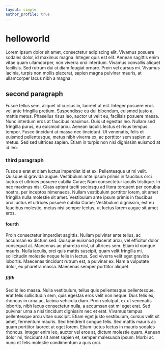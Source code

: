 ```yaml
---
layout: simple
author_profile: true
---
```


# helloworld
Lorem ipsum dolor sit amet, consectetur adipiscing elit. Vivamus posuere sodales dolor, id maximus magna. Integer quis est elit. Aenean sagittis enim vitae quam ullamcorper, non viverra orci interdum. Vivamus convallis aliquet facilisis. Sed rutrum dui at diam feugiat ornare. Proin vel cursus mi. Vivamus lacinia, turpis non mollis placerat, sapien magna pulvinar mauris, at ullamcorper lacus nibh a magna.

## second paragraph

Fusce tellus sem, aliquet id cursus in, laoreet at est. Integer posuere eros vel ante fringilla pretium. Suspendisse eu dui bibendum, euismod justo a, mattis metus. Phasellus risus leo, auctor ut velit eu, facilisis posuere massa. Nunc interdum eros at faucibus maximus. Duis ut egestas leo. Nullam sed fringilla purus, eu euismod arcu. Aenean iaculis lectus et risus tempus tempor. Fusce tincidunt at massa nec tincidunt. Ut venenatis, felis et euismod pellentesque, metus nibh viverra ex, ac porttitor sem sapien ut metus. Sed sed ultrices sapien. Etiam in turpis non nisi dignissim euismod at id leo.

### third paragraph

Fusce a erat et diam luctus imperdiet id et ex. Pellentesque ut mi velit. Quisque id gravida augue. Vestibulum ante ipsum primis in faucibus orci luctus et ultrices posuere cubilia Curae; Nam consectetur iaculis tristique. In nec maximus nisi. Class aptent taciti sociosqu ad litora torquent per conubia nostra, per inceptos himenaeos. Nullam vestibulum porttitor lorem, sit amet fringilla nulla molestie sit amet. Vestibulum ante ipsum primis in faucibus orci luctus et ultrices posuere cubilia Curae; Vestibulum dignissim, est eu faucibus molestie, metus nisi semper lectus, ut luctus lorem augue sit amet eros.

#### fourth

Proin consectetur imperdiet sagittis. Nullam pulvinar ante tellus, ac accumsan ex dictum sed. Quisque euismod placerat arcu, vel efficitur dolor consequat at. Maecenas ac pharetra nisl, ut ultrices sem. Etiam id congue mauris. Nulla iaculis, orci quis mattis suscipit, quam velit fringilla mi, sollicitudin molestie neque felis in lectus. Sed viverra velit eget gravida lobortis. Maecenas tincidunt rutrum est, a pulvinar ex. Nam a vulputate dolor, eu pharetra massa. Maecenas semper porttitor aliquet.

##### fifth

Sed id leo massa. Nulla vestibulum, tellus quis pellentesque pellentesque, erat felis sollicitudin sem, quis egestas eros velit non neque. Duis felis ex, rhoncus in urna ac, lacinia vehicula diam. Proin volutpat, ex ut venenatis lobortis, nibh lacus consectetur nulla, a accumsan est mi eget erat. Sed pulvinar urna a nisi tincidunt dignissim nec et erat. Vivamus tempus pellentesque arcu vitae suscipit. Etiam eget justo vestibulum, cursus velit sit amet, fermentum mauris. Sed hendrerit congue felis. Sed mattis mauris ac quam porttitor laoreet at eget lorem. Etiam luctus lectus in mauris sodales rhoncus. Integer enim leo, auctor vel eros at, dictum molestie quam. Aenean dolor mi, tincidunt sit amet sapien et, semper malesuada ipsum. Morbi ac nunc et felis molestie condimentum a quis orci.
